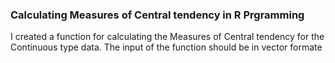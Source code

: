### Calculating Measures of Central tendency in R Prgramming

I created a function for calculating the Measures of Central tendency for the Continuous type data. The input of the function should be in vector formate
